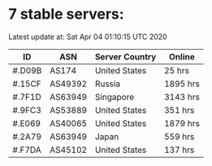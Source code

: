 # 7 stable servers:

Latest update at: Sat Apr 04 01:10:15 UTC 2020

| ID | ASN | Server Country | Online |
| -- | --- | -------------- | ------ |
| #.D09B | AS174 | United States | 25 hrs |
| #.15CF | AS49392 | Russia | 1895 hrs |
| #.7F1D | AS63949 | Singapore | 3143 hrs |
| #.9FC3 | AS53889 | United States | 351 hrs |
| #.E069 | AS40065 | United States | 1879 hrs |
| #.2A79 | AS63949 | Japan | 559 hrs |
| #.F7DA | AS45102 | United States | 137 hrs |

